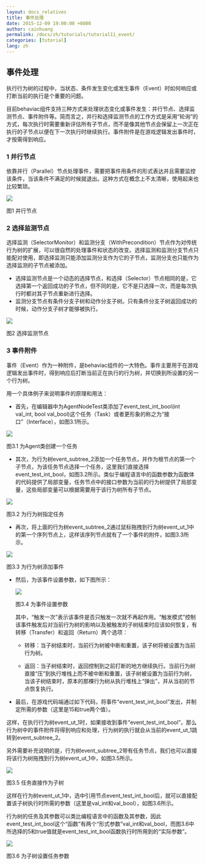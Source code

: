```yaml
---
layout: docs_relatives
title: 事件处理
date: 2015-12-09 19:00:00 +0800
author: cainhuang
permalink: /docs/zh/tutorials/tutorial11_event/
categories: [tutorial]
lang: zh
---
```


## 事件处理

执行行为树的过程中，当状态、条件发生变化或发生事件（Event）时如何响应或打断当前的执行是个重要的问题。

目前behaviac组件支持三种方式来处理状态变化或事件发生：并行节点、选择监测节点、事件附件等。简而言之，并行和选择监测节点的工作方式是采用“轮询”的方式，每次执行时需要重新评估所有子节点，而不是像其他节点会保留上一次正在执行的子节点以便在下一次执行时继续执行。事件附件是在游戏逻辑发出事件时，才按需得到响应。

### 1 并行节点

依靠并行（Parallel）节点处理事件，需要把事件用条件的形式表达并且需要监控该条件，当该条件不满足的时候就退出。这种方式在概念上不太清晰，使用起来也比较繁琐。

![]({{site.baseurl}}/img/overview/parallel.png)

图1 并行节点

### 2 选择监测节点

选择监测（SelectorMonitor）和监测分支（WithPrecondition）节点作为对传统行为树的扩展，可以很自然的处理事件和状态的改变。选择监测和监测分支节点只能配对使用，即选择监测只能添加监测分支作为它的子节点，监测分支也只能作为选择监测的子节点被添加。

- 选择监测节点是一个动态的选择节点，和选择（Selector）节点相同的是，它选择第一个返回成功的子节点，但不同的是，它不是只选择一次，而是每次执行时都对其子节点重新进行选择。
- 监测分支节点有条件分支子树和动作分支子树。只有条件分支子树返回成功的时候，动作分支子树才能够被执行。

![]({{site.baseurl}}/img/overview/selectormonitor.png)

图2 选择监测节点

### 3 事件附件

事件（Event）作为一种附件，是behaviac组件的一大特色。事件主要用于在游戏逻辑发出事件时，得到响应后打断当前正在执行的行为树，并切换到所设置的另一个行为树。

用一个具体例子来说明事件的原理和用法：

- 首先，在编辑器中为AgentNodeTest类添加了event_test_int_bool(int val_int, bool val_bool)这个任务（Task）或者更形象的称之为“接口”（Interface），如图3.1所示。

![]({{site.baseurl}}/img/overview/task.png)

图3.1 为Agent类创建一个任务

- 其次，为行为树event_subtree_2添加一个任务节点，并作为根节点的第一个子节点，为该任务节点选择一个任务，这里我们直接选择event_test_int_bool，如图3.2所示。类似于编程语言中的函数参数为函数体的代码提供了局部变量，任务节点中的接口参数为当前的行为树提供了局部变量，这些局部变量可以根据需要用于该行为树所有子节点。

![]({{site.baseurl}}/img/overview/settask.png)
 
图3.2 为行为树指定任务

- 再次，将上面的行为树event_subtree_2通过鼠标拖拽到行为树event_ut_1中的第一个序列节点上，这样该序列节点就有了一个事件的附件，如图3.3所示。

![]({{site.baseurl}}/img/overview/addevent.png)
 
图3.3 为行为树添加事件

- 然后，为该事件设置参数，如下图所示：

	![]({{site.baseurl}}/img/overview/eventparam.png)
	
	图3.4 为事件设置参数
	
	其中，“触发一次”表示该事件是否只触发一次就不再起作用。“触发模式”控制该事件触发后对当前行为树的影响以及被触发的子树结束时应该如何恢复，有转移（Transfer）和返回（Return）两个选项：

	- 转移：当子树结束时，当前行为树被中断和重置，该子树将被设置为当前行为树。
	
	- 返回：当子树结束时，返回控制到之前打断的地方继续执行。当前行为树直接“压”到执行堆栈上而不被中断和重置，该子树被设置为当前行为树，当该子树结束时，原本的那棵行为树从执行堆栈上“弹出”，并从当初的节点恢复执行。

- 最后，在游戏代码端通过如下代码，将事件“event_test_int_bool”发出，并制定所需的参数（这里是15和true两个值）。
 
这样，在执行行为树event_ut_1时，如果接收到事件“event_test_int_bool”，那么行为树中的事件附件将得到响应和处理，行为树的执行就会从当前的event_ut_1跳转到event_subtree_2。

另外需要补充说明的是，行为树event_subtree_2带有任务节点，我们也可以直接将该行为树拖拽到行为树event_ut_1中，如图3.5所示。

![]({{site.baseurl}}/img/overview/eventsubtree.png)

图3.5 任务直接作为子树

这样在行为树event_ut_1中，选中引用节点event_test_int_bool后，就可以直接配置该子树执行时所需的参数（这里是val_int和val_bool），如图3.6所示。

行为树的任务及其参数可以类比编程语言中的函数及其参数，因此event_test_int_bool这个“函数”有两个“形式参数”val_int和val_bool，而图3.6中所选择的5和true值就是event_test_int_bool函数执行时所用到的“实际参数”。

![]({{site.baseurl}}/img/overview/subtreeparam.png)

图3.6 为子树设置任务参数
